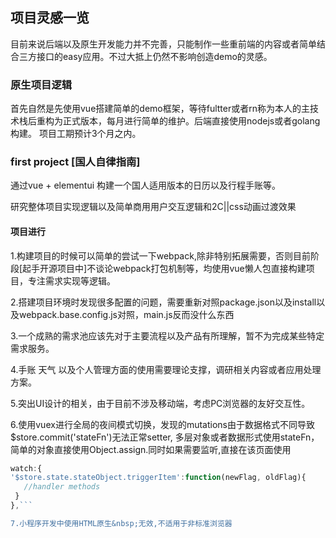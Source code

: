 ## 项目灵感一览

目前来说后端以及原生开发能力并不完善，只能制作一些重前端的内容或者简单结合三方接口的easy应用。不过大抵上仍然不影响创造demo的灵感。

### 原生项目逻辑

首先自然是先使用vue搭建简单的demo框架，等待fultter或者rn称为本人的主技术栈后重构为正式版本，每月进行简单的维护。后端直接使用nodejs或者golang构建。
项目工期预计3个月之内。

### first project [国人自律指南]

通过vue + elementui 构建一个国人适用版本的日历以及行程手账等。

研究整体项目实现逻辑以及简单商用用户交互逻辑和2C||css动画过渡效果

#### 项目进行

1.构建项目的时候可以简单的尝试一下webpack,除非特别拓展需要，否则目前阶段[起手开源项目中]不谈论webpack打包机制等，均使用vue懒人包直接构建项目，专注需求实现等逻辑。

2.搭建项目环境时发现很多配置的问题，需要重新对照package.json以及install以及webpack.base.config.js对照，main.js反而没什么东西

3.一个成熟的需求池应该先对于主要流程以及产品有所理解，暂不为完成某些特定需求服务。

4.手账  天气  以及个人管理方面的使用需要理论支撑，调研相关内容或者应用处理方案。

5.突出UI设计的相关，由于目前不涉及移动端，考虑PC浏览器的友好交互性。

6.使用vuex进行全局的夜间模式切换，发现的mutations由于数据格式不同导致$store.commit('stateFn')无法正常setter,
多层对象或者数据形式使用stateFn，简单的对象直接使用Object.assign.同时如果需要监听,直接在该页面使用
```js
watch:{
'$store.state.stateObject.triggerItem':function(newFlag, oldFlag){
   //handler methods
 } 
},```

7.小程序开发中使用HTML原生&nbsp;无效,不适用于非标准浏览器
